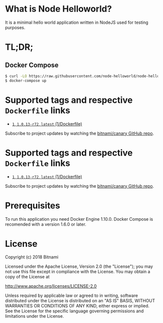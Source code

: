 # What is Node Helloworld?

It is a minimal hello world application written in NodeJS used for testing purposes.

# TL;DR;

## Docker Compose

```bash
$ curl -LO https://raw.githubusercontent.com/node-helloworld/node-helloworld-docker/master/docker-compose.yml
$ docker-compose up
```

# Supported tags and respective `Dockerfile` links

* [`1`, `1.0.13-r72`, `latest` (1/Dockerfile)](https://github.com/bitnami/bitnami-docker-canary/blob/1.0.13-r72/1/Dockerfile)

Subscribe to project updates by watching the [bitnami/canary GitHub repo](https://github.com/bitnami/bitnami-docker-canary).

# Supported tags and respective `Dockerfile` links

* [`1`, `1.0.13-r72`, `latest` (1/Dockerfile)](https://github.com/bitnami/bitnami-docker-canary/blob/1.0.13-r72/1/Dockerfile)

Subscribe to project updates by watching the [bitnami/canary GitHub repo](https://github.com/bitnami/bitnami-docker-canary).

# Prerequisites

To run this application you need Docker Engine 1.10.0. Docker Compose is recomended with a version 1.6.0 or later.

# License

Copyright (c) 2018 Bitnami

Licensed under the Apache License, Version 2.0 (the "License");
you may not use this file except in compliance with the License.
You may obtain a copy of the License at

  <http://www.apache.org/licenses/LICENSE-2.0>

Unless required by applicable law or agreed to in writing, software
distributed under the License is distributed on an "AS IS" BASIS,
WITHOUT WARRANTIES OR CONDITIONS OF ANY KIND, either express or implied.
See the License for the specific language governing permissions and
limitations under the License.
